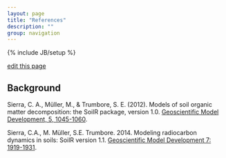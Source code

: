 ```yaml
---
layout: page
title: "References"
description: ""
group: navigation
---
```

{% include JB/setup %}

[edit this page](https://github.com/soil-metamodel/soil-metamodel.github.com/edit/master/references.md)

## Background

Sierra, C. A., Müller, M., & Trumbore, S. E. (2012). Models of soil organic matter decomposition: the SoilR package, version 1.0. [Geoscientific Model Development, 5, 1045-1060](http://www.geosci-model-dev.net/5/1045/2012/gmd-5-1045-2012.pdf).

Sierra, C.A., M. Müller, S.E. Trumbore. 2014. Modeling radiocarbon dynamics in soils: SoilR version 1.1. [Geoscientific Model Development 7: 1919-1931](http://www.geosci-model-dev.net/7/1919/2014/gmd-7-1919-2014.pdf).
